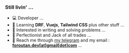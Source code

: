 ### Still livin' ...

- 💻 Developer ...
- 🌱 Learning **DRF**, **Vuejs**, **Tailwind CSS** plus other stuff ...
- 📝 Interested in writing and solving problems ...
- 🗻 Perfectionist and Jack of all trades ...
- 💬 Reach me through [my telegram](https://t.me/mforoutann) and my email : [**foroutan.dev[at]gmail[dot]com**](mailto:foroutan.dev@gmail.com) ...
